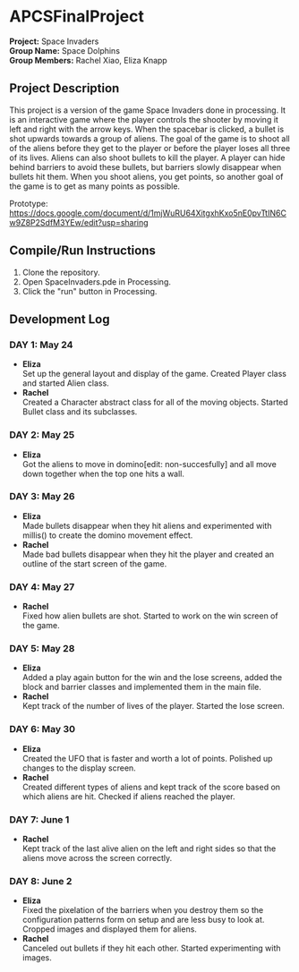 # APCSFinalProject

<b>Project:</b> Space Invaders <br>
<b>Group Name:</b> Space Dolphins <br>
<b>Group Members:</b> Rachel Xiao, Eliza Knapp 

## Project Description
This project is a version of the game Space Invaders done in processing. It is an interactive game where the player controls the shooter by moving it left and right with the arrow keys. When the spacebar is clicked, a bullet is shot upwards towards a group of aliens. The goal of the game is to shoot all of the aliens before they get to the player or before the player loses all three of its lives. Aliens can also shoot bullets to kill the player. A player can hide behind barriers to avoid these bullets, but barriers slowly disappear when bullets hit them. When you shoot aliens, you get points, so another goal of the game is to get as many points as possible. 

Prototype: https://docs.google.com/document/d/1mjWuRU64XitgxhKxo5nE0pvTtIN6Cw9Z8P2SdfM3YEw/edit?usp=sharing

## Compile/Run Instructions
1. Clone the repository.
2. Open SpaceInvaders.pde in Processing. 
3. Click the "run" button in Processing.

## Development Log
### DAY 1: May 24
- **Eliza** <br>
  Set up the general layout and display of the game. Created Player class and started Alien class.
- **Rachel** <br>
  Created a Character abstract class for all of the moving objects. Started Bullet class and its subclasses.
### DAY 2: May 25
- **Eliza** <br>
  Got the aliens to move in domino[edit: non-succesfully] and all move down together when the top one hits a wall.
### DAY 3: May 26
- **Eliza** <br>
  Made bullets disappear when they hit aliens and experimented with millis() to create the domino movement effect.
- **Rachel** <br>
  Made bad bullets disappear when they hit the player and created an outline of the start screen of the game.
### DAY 4: May 27
- **Rachel** <br>
  Fixed how alien bullets are shot. Started to work on the win screen of the game.
### DAY 5: May 28
- **Eliza** <br>
  Added a play again button for the win and the lose screens, added the block and barrier classes and implemented them in the main file.
- **Rachel** <br>
  Kept track of the number of lives of the player. Started the lose screen.
### DAY 6: May 30
- **Eliza** <br>
  Created the UFO that is faster and worth a lot of points. Polished up changes to the display screen.
- **Rachel** <br>
  Created different types of aliens and kept track of the score based on which aliens are hit. Checked if aliens reached the player.
### DAY 7: June 1
- **Rachel** <br>
  Kept track of the last alive alien on the left and right sides so that the aliens move across the screen correctly.
### DAY 8: June 2
- **Eliza** <br>
  Fixed the pixelation of the barriers when you destroy them so the configuration patterns form on setup and are less busy to look at. Cropped images and displayed them for aliens.
- **Rachel** <br>
  Canceled out bullets if they hit each other. Started experimenting with images.
